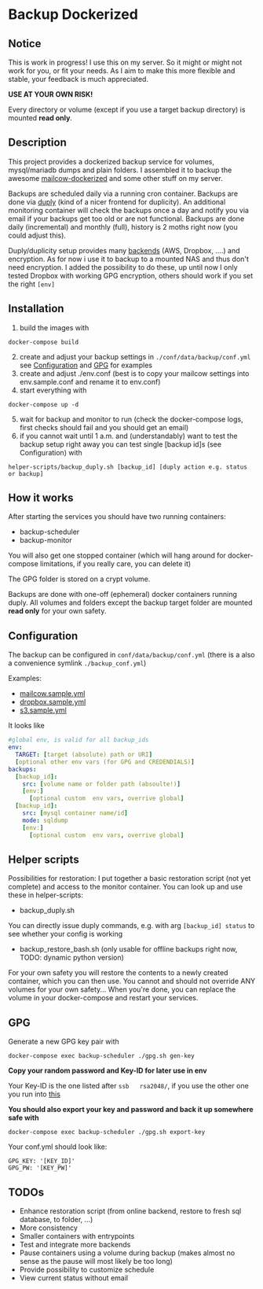 # Backup Dockerized

## Notice
This is work in progress! I use this on my server. So it might or might not work for you, or fit your needs.
As I aim to make this more flexible and stable, your feedback is much appreciated.

**USE AT YOUR OWN RISK!**

Every directory or volume (except if you use a target backup directory) is mounted **read only**.

## Description
This project provides a dockerized backup service for volumes, mysql/mariadb dumps and plain folders. I assembled it to backup the awesome [mailcow-dockerized](https://www.github.com/mailcow/mailcow-dockerized) and some other stuff on my server.

Backups are scheduled daily via a running cron container. Backups are done via [duply](http://duply.net) (kind of a nicer frontend for duplicity).
An additional monitoring container will check the backups once a day and notify you via email if your backups get too old or are not functional.
Backups are done daily (incremental) and monthly (full), history is 2 moths right now (you could adjust this).

Duply/duplicity setup provides many [backends](http://duplicity.nongnu.org/index.html) (AWS, Dropbox, ....) and encryption.
As for now i use it to backup to a mounted NAS and thus don't need encryption.
I added the possibility to do these, up until now I only tested Dropbox with working GPG encryption, others should work if you set the right `[env]`

## Installation
1. build the images with
```
docker-compose build
```

2. create and adjust your backup settings in `./conf/data/backup/conf.yml` see [Configuration](#configuration) and [GPG](#gpg) for examples
3. create and adjust ./env.conf (best is to copy your mailcow settings into env.sample.conf and rename it to env.conf)
4. start everything with
```
docker-compose up -d
```
5. wait for backup and monitor to run (check the docker-compose logs, first checks should fail and you should get an email)
6. if you cannot wait until 1 a.m. and (understandably) want to test the backup setup right away you can test single [backup id]s (see Configuration)
 with
```
helper-scripts/backup_duply.sh [backup_id] [duply action e.g. status or backup]
```


## How it works
After starting the services you should have two running containers:
 + backup-scheduler
 + backup-monitor

You will also get one stopped container (which will hang around for docker-compose limitations, if you really care, you can delete it)

The GPG folder is stored on a crypt volume.

Backups are done with one-off (ephemeral) docker containers running duply. All volumes and folders except the backup target folder are mounted **read only** for your own safety.

## Configuration
The backup can be configured in `conf/data/backup/conf.yml` (there is a also a convenience symlink `./backup_conf.yml`)

Examples:
 + [mailcow.sample.yml](../master/data/conf/backup/mailcow.sample.yml)
 + [dropbox.sample.yml](../master/data/conf/backup/dropbox.sample.yml)
 + [s3.sample.yml](../master/data/conf/backup/s3.sample.yml)

It looks like

```yaml
#global env, is valid for all backup_ids 
env:
  TARGET: [target (absolute) path or URI]
  [optional other env vars (for GPG and CREDENDIALS)]
backups:
  [backup_id]:
    src: [volume name or folder path (absoulte!)]
    [env:]
      [optional custom  env vars, overrive global]
  [backup_id]:
    src: [mysql container name/id]
    mode: sqldump
    [env:]
      [optional custom  env vars, overrive global]
```

## Helper scripts

Possibilities for restoration:
I put together a basic restoration script (not yet complete) and access to the monitor container.
You can look up and use these in helper-scripts:

+ backup_duply.sh

You can directly issue duply commands, e.g. with arg `[backup_id] status` to see whether your config is working

+ backup_restore_bash.sh (only usable for offline backups right now, TODO: dynamic python version)

For your own safety you will restore the contents to a newly created container, which you can then use.
You cannot and should not override ANY volumes for your own safety...
When you're done, you can replace the volume in your docker-compose and restart your services.

## GPG

Generate a new GPG key pair with

```
docker-compose exec backup-scheduler ./gpg.sh gen-key
```

**Copy your random password and Key-ID for later use in env**

Your Key-ID is the one listed after `ssb   rsa2048/`, if you use the other one you run into [this](https://superuser.com/questions/1193910/duplicity-duply-volume-was-signed-by-key-x-not-y-task-restore-failed-with)

**You should also export your key and password and back it up somewhere safe with**

```
docker-compose exec backup-scheduler ./gpg.sh export-key
```

Your conf.yml should look like:

```
GPG_KEY: '[KEY_ID]'
GPG_PW: '[KEY_PW]'
```


## TODOs
 + Enhance restoration script (from online backend, restore to fresh sql database, to folder, ...)
 + More consistency
 + Smaller containers with entrypoints
 + Test and integrate more backends
 + Pause containers using a volume during backup (makes almost no sense as the pause will most likely be too long)
 + Provide possibility to customize schedule
 + View current status without email
